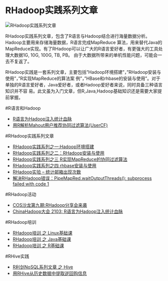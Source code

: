 RHadoop实践系列文章
====================

![RHadoop实践系列文章](http://blog.fens.me/wp-content/uploads/2013/05/rhadoop.png)

RHadoop实践系列文章，包含了R语言与Hadoop结合进行海量数据分析。Hadoop主要用来存储海量数据，R语言完成MapReduce 算法，用来替代Java的MapReduce实现。有了RHadoop可以让广大的R语言爱好者，有更强大的工具处理大数据1G, 10G, 100G, TB, PB。 由于大数据所带来的单机性能问题，可能会一去不复返了。

RHadoop实践是一套系列文章，主要包括”Hadoop环境搭建”，”RHadoop安装与使用”，”R实现MapReduce的算法案 例”，”HBase和rhbase的安装与使用”。对于单独的R语言爱好者，Java爱好者，或者Hadoop爱好者来说，同时具备三种语言知识并不容 易。此文虽为入门文章，但R,Java,Hadoop基础知识还是需要大家提前掌握。

#R语言和Hadoop

+ [R语言为Hadoop注入统计血脉](http://blog.fens.me/r-hadoop-intro/)
+ [用R解析Mahout用户推荐协同过滤算法(UserCF)](http://blog.fens.me/r-mahout-usercf/)

#RHadoop实践系列文章

+ [RHadoop实践系列之一:Hadoop环境搭建](http://blog.fens.me/rhadoop-hadoop/)
+ [RHadoop实践系列之二：RHadoop安装与使用](http://blog.fens.me/rhadoop-rhadoop/)
+ [RHadoop实践系列之三 R实现MapReduce的协同过滤算法](http://blog.fens.me/rhadoop-mapreduce-rmr/)
+ [RHadoop实践系列之四 rhbase安装与使用](http://blog.fens.me/rhadoop-hbase-rhase/)
+ [RHadoop实验 – 统计邮箱出现次数](http://blog.fens.me/rhadoop-demo-email/)
+ [解决RHadoop错误：PipeMapRed.waitOutputThreads(): subprocess failed with code 1](http://blog.fens.me/rhadoop-rmr2-pipemapred/)

#RHadoop活动

+ [COS沙龙第九期:RHadoop分享会来袭](http://blog.fens.me/cos-beijing-meeting-20130623/)
+ [ChinaHadoop大会 2103: R语言为Hadoop注入统计血脉](http://blog.fens.me/hadoop-china-rhadoop-2013)

#RHadoop培训

+ [RHadoop培训 之 Linux基础课](http://blog.fens.me/rhadoop-linux-basic/)
+ [RHadoop培训 之 Java基础课](http://blog.fens.me/rhadoop-java-basic/)
+ [RHadoop培训 之 R基础课](http://blog.fens.me/rhadoop-r-basic/)

#RHive实践

+ [R利剑NoSQL系列文章 之 Hive](http://blog.fens.me/nosql-r-hive/)
+ [用RHive从历史数据中提取逆回购信息](http://blog.fens.me/finance-rhive-repurchase/)











